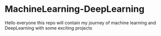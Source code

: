 # MachineLearning-DeepLearning
Hello everyone this repo will contain my journey of machine learning and DeepLearning with some exciting projects
